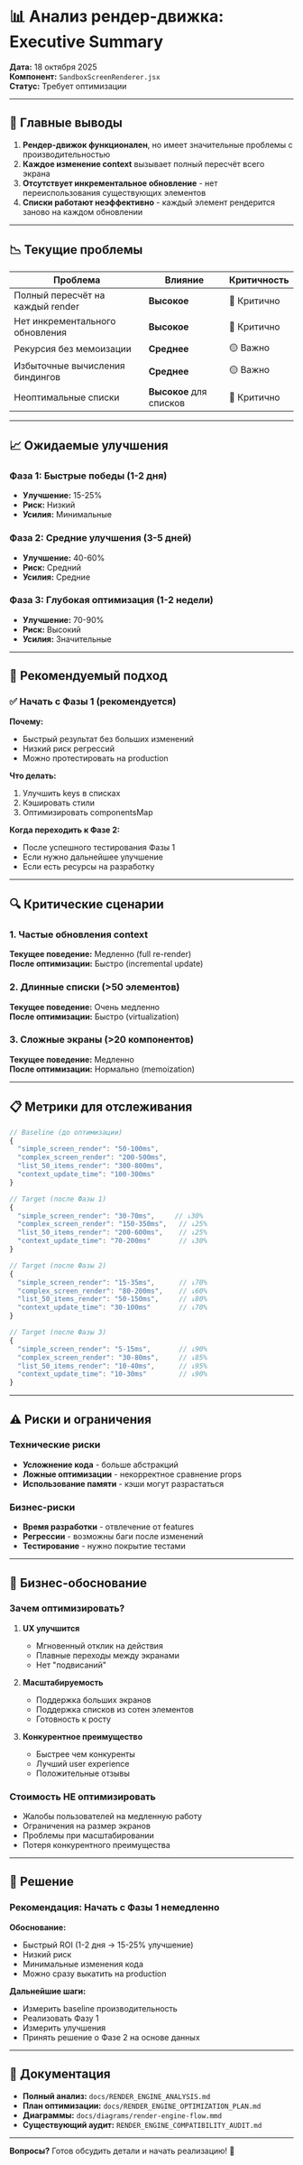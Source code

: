 # 📊 Анализ рендер-движка: Executive Summary

**Дата:** 18 октября 2025  
**Компонент:** `SandboxScreenRenderer.jsx`  
**Статус:** Требует оптимизации

---

## 🎯 Главные выводы

1. **Рендер-движок функционален**, но имеет значительные проблемы с производительностью
2. **Каждое изменение context** вызывает полный пересчёт всего экрана
3. **Отсутствует инкрементальное обновление** - нет переиспользования существующих элементов
4. **Списки работают неэффективно** - каждый элемент рендерится заново на каждом обновлении

---

## 📉 Текущие проблемы

| Проблема | Влияние | Критичность |
|----------|---------|-------------|
| Полный пересчёт на каждый render | **Высокое** | 🔴 Критично |
| Нет инкрементального обновления | **Высокое** | 🔴 Критично |
| Рекурсия без мемоизации | **Среднее** | 🟡 Важно |
| Избыточные вычисления биндингов | **Среднее** | 🟡 Важно |
| Неоптимальные списки | **Высокое** для списков | 🔴 Критично |

---

## 📈 Ожидаемые улучшения

### Фаза 1: Быстрые победы (1-2 дня)
- **Улучшение:** 15-25%
- **Риск:** Низкий
- **Усилия:** Минимальные

### Фаза 2: Средние улучшения (3-5 дней)
- **Улучшение:** 40-60%
- **Риск:** Средний
- **Усилия:** Средние

### Фаза 3: Глубокая оптимизация (1-2 недели)
- **Улучшение:** 70-90%
- **Риск:** Высокий
- **Усилия:** Значительные

---

## 🚀 Рекомендуемый подход

### ✅ Начать с Фазы 1 (рекомендуется)

**Почему:**
- Быстрый результат без больших изменений
- Низкий риск регрессий
- Можно протестировать на production

**Что делать:**
1. Улучшить keys в списках
2. Кэшировать стили
3. Оптимизировать componentsMap

**Когда переходить к Фазе 2:**
- После успешного тестирования Фазы 1
- Если нужно дальнейшее улучшение
- Если есть ресурсы на разработку

---

## 🔍 Критические сценарии

### 1. Частые обновления context
**Текущее поведение:** Медленно (full re-render)  
**После оптимизации:** Быстро (incremental update)

### 2. Длинные списки (>50 элементов)
**Текущее поведение:** Очень медленно  
**После оптимизации:** Быстро (virtualization)

### 3. Сложные экраны (>20 компонентов)
**Текущее поведение:** Медленно  
**После оптимизации:** Нормально (memoization)

---

## 📋 Метрики для отслеживания

```javascript
// Baseline (до оптимизации)
{
  "simple_screen_render": "50-100ms",
  "complex_screen_render": "200-500ms",
  "list_50_items_render": "300-800ms",
  "context_update_time": "100-300ms"
}

// Target (после Фазы 1)
{
  "simple_screen_render": "30-70ms",     // ↓30%
  "complex_screen_render": "150-350ms",   // ↓25%
  "list_50_items_render": "200-600ms",    // ↓25%
  "context_update_time": "70-200ms"       // ↓30%
}

// Target (после Фазы 2)
{
  "simple_screen_render": "15-35ms",      // ↓70%
  "complex_screen_render": "80-200ms",    // ↓60%
  "list_50_items_render": "50-150ms",     // ↓80%
  "context_update_time": "30-100ms"       // ↓70%
}

// Target (после Фазы 3)
{
  "simple_screen_render": "5-15ms",       // ↓90%
  "complex_screen_render": "30-80ms",     // ↓85%
  "list_50_items_render": "10-40ms",      // ↓95%
  "context_update_time": "10-30ms"        // ↓90%
}
```

---

## ⚠️ Риски и ограничения

### Технические риски
- **Усложнение кода** - больше абстракций
- **Ложные оптимизации** - некорректное сравнение props
- **Использование памяти** - кэши могут разрастаться

### Бизнес-риски
- **Время разработки** - отвлечение от features
- **Регрессии** - возможны баги после изменений
- **Тестирование** - нужно покрытие тестами

---

## 💼 Бизнес-обоснование

### Зачем оптимизировать?

1. **UX улучшится** 
   - Мгновенный отклик на действия
   - Плавные переходы между экранами
   - Нет "подвисаний"

2. **Масштабируемость**
   - Поддержка больших экранов
   - Поддержка списков из сотен элементов
   - Готовность к росту

3. **Конкурентное преимущество**
   - Быстрее чем конкуренты
   - Лучший user experience
   - Положительные отзывы

### Стоимость НЕ оптимизировать

- Жалобы пользователей на медленную работу
- Ограничения на размер экранов
- Проблемы при масштабировании
- Потеря конкурентного преимущества

---

## 🎯 Решение

### Рекомендация: **Начать с Фазы 1 немедленно**

**Обоснование:**
- Быстрый ROI (1-2 дня → 15-25% улучшение)
- Низкий риск
- Минимальные изменения кода
- Можно сразу выкатить на production

**Дальнейшие шаги:**
- Измерить baseline производительность
- Реализовать Фазу 1
- Измерить улучшения
- Принять решение о Фазе 2 на основе данных

---

## 📁 Документация

- **Полный анализ:** `docs/RENDER_ENGINE_ANALYSIS.md`
- **План оптимизации:** `docs/RENDER_ENGINE_OPTIMIZATION_PLAN.md`
- **Диаграммы:** `docs/diagrams/render-engine-flow.mmd`
- **Существующий аудит:** `RENDER_ENGINE_COMPATIBILITY_AUDIT.md`

---

**Вопросы?** Готов обсудить детали и начать реализацию! 🚀
